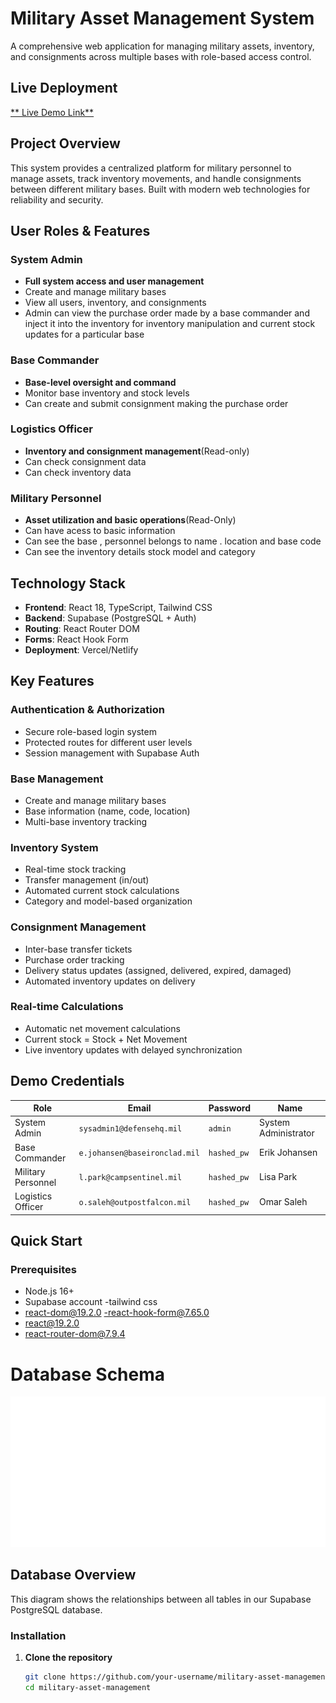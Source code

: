 #  Military Asset Management System

A comprehensive web application for managing military assets, inventory, and consignments across multiple bases with role-based access control.

##  Live Deployment

[** Live Demo Link**](https://military-inventory-1dnnc7r5u-soumya-rouls-projects.vercel.app) 

##  Project Overview

This system provides a centralized platform for military personnel to manage assets, track inventory movements, and handle consignments between different military bases. Built with modern web technologies for reliability and security.

##  User Roles & Features

###  System Admin
- **Full system access and user management**
- Create and manage military bases
- View all users, inventory, and consignments
- Admin can view the purchase order made by a base commander and inject it into the inventory  for 
  inventory manipulation and current stock updates for a particular base

###  Base Commander  
- **Base-level oversight and command**
- Monitor base inventory and stock levels
- Can create and submit consignment making the purchase order

###  Logistics Officer
- **Inventory and consignment management**(Read-only)
- Can check consignment data
- Can check inventory data 


###  Military Personnel
- **Asset utilization and basic operations**(Read-Only)
- Can have acess to basic information
- Can see the base , personnel belongs to name . location and base code
- Can see the inventory details stock model and category

##  Technology Stack

- **Frontend**: React 18, TypeScript, Tailwind CSS
- **Backend**: Supabase (PostgreSQL + Auth)
- **Routing**: React Router DOM
- **Forms**: React Hook Form
- **Deployment**: Vercel/Netlify

##  Key Features

###  Authentication & Authorization
- Secure role-based login system
- Protected routes for different user levels
- Session management with Supabase Auth

###  Base Management
- Create and manage military bases
- Base information (name, code, location)
- Multi-base inventory tracking

### Inventory System
- Real-time stock tracking
- Transfer management (in/out)
- Automated current stock calculations
- Category and model-based organization

###  Consignment Management
- Inter-base transfer tickets
- Purchase order tracking
- Delivery status updates (assigned, delivered, expired, damaged)
- Automated inventory updates on delivery

###  Real-time Calculations
- Automatic net movement calculations
- Current stock = Stock + Net Movement
- Live inventory updates with delayed synchronization

## Demo Credentials

| Role | Email | Password | Name |
|------|-------|----------|------|
| System Admin | `sysadmin1@defensehq.mil` | `admin` | System Administrator |
| Base Commander | `e.johansen@baseironclad.mil` | `hashed_pw` | Erik Johansen |
| Military Personnel | `l.park@campsentinel.mil` | `hashed_pw` | Lisa Park |
| Logistics Officer | `o.saleh@outpostfalcon.mil` | `hashed_pw` | Omar Saleh |

##  Quick Start

### Prerequisites
- Node.js 16+
- Supabase account
-tailwind css
- react-dom@19.2.0
-react-hook-form@7.65.0
- react@19.2.0 
- react-router-dom@7.9.4

# Database Schema

![Database Schema](https://raw.githubusercontent.com/soumya1925/military_inventory/master/supabase-schema-yixhgrlhdgeekvbozzjm%20(1).svg)

## Database Overview
This diagram shows the relationships between all tables in our Supabase PostgreSQL database.

### Installation

1. **Clone the repository**
   ```bash
   git clone https://github.com/your-username/military-asset-management.git
   cd military-asset-management


